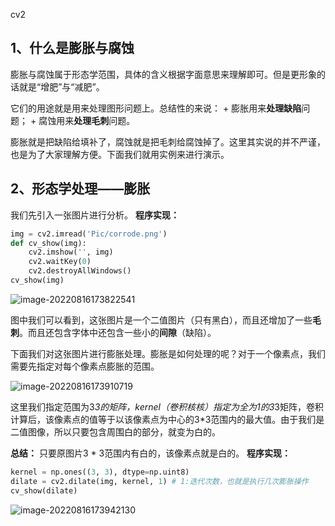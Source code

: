 cv2



## 1、什么是膨胀与腐蚀

膨胀与腐蚀属于形态学范围，具体的含义根据字面意思来理解即可。但是更形象的话就是“增肥”与“减肥”。

它们的用途就是用来处理图形问题上。总结性的来说： + 膨胀用来**处理缺陷**问题； + 腐蚀用来**处理毛刺**问题。

膨胀就是把缺陷给填补了，腐蚀就是把毛刺给腐蚀掉了。这里其实说的并不严谨，也是为了大家理解方便。下面我们就用实例来进行演示。

## 2、形态学处理——膨胀

我们先引入一张图片进行分析。 **程序实现：**

```python
img = cv2.imread('Pic/corrode.png')
def cv_show(img):
    cv2.imshow('', img)
    cv2.waitKey(0)
    cv2.destroyAllWindows()
cv_show(img)
```

![image-20220816173822541](G:\source\image-20220816173822541.png)

图中我们可以看到，这张图片是一个二值图片（只有黑白），而且还增加了一些**毛刺**。而且还包含字体中还包含一些小的**间隙**（缺陷）。

下面我们对这张图片进行膨胀处理。膨胀是如何处理的呢？对于一个像素点，我们需要先指定对每个像素点膨胀的范围。

![image-20220816173910719](G:\source\image-20220816173910719.png)

这里我们指定范围为3*3的矩阵，kernel（卷积核核）指定为全为1的3*3矩阵，卷积计算后，该像素点的值等于以该像素点为中心的3*3范围内的最大值。由于我们是二值图像，所以只要包含周围白的部分，就变为白的。

**总结：** 只要原图片3 * 3范围内有白的，该像素点就是白的。 **程序实现：**

```python
kernel = np.ones((3, 3), dtype=np.uint8)
dilate = cv2.dilate(img, kernel, 1) # 1:迭代次数，也就是执行几次膨胀操作
cv_show(dilate)
```

![image-20220816173942130](G:\source\image-20220816173942130.png)